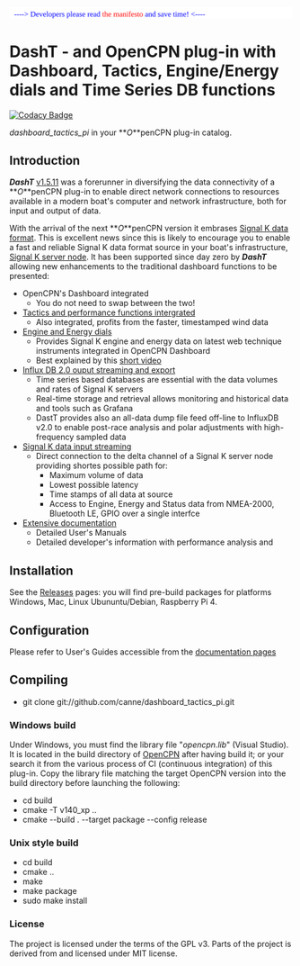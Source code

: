 <a href="docs/developers/README.md"><img src="docs/developers/img/message.svg" /></a><br />
# DashT - and OpenCPN plug-in with Dashboard, Tactics, Engine/Energy dials and Time Series DB functions

[![Codacy Badge](https://api.codacy.com/project/badge/Grade/23e5625c7b5a4aa4a3b3696b5a7795d2)](https://app.codacy.com/app/petri38-github/dashboard_tactics_pi?utm_source=github.com&utm_medium=referral&utm_content=canne/dashboard_tactics_pi&utm_campaign=Badge_Grade_Settings)

_dashboard_tactics_pi_ in your **_O_**penCPN plug-in catalog.

## Introduction

**_DashT_** [v1.5.11](https://github.com/canne/dashboard_tactics_pi/releases/tag/v1.5.11) was a forerunner in diversifying the data connectivity of a **_O_**penCPN plug-in to enable direct network connections to resources available in a modern boat's computer and network infrastructure, both for input and output of data.

With the arrival of the next **_O_**penCPN version it embrases [Signal K data format](https://opencpn.org/wiki/dokuwiki/doku.php?id=opencpn:supplementary_software:signalk). This is excellent news since this is  likely to encourage you to enable a fast and reliable Signal K data format source in your boat's infrastructure, [Signal K server node](https://github.com/SignalK/signalk-server-node). It has been supported since day zero by **_DashT_** allowing new enhancements to the traditional dashboard functions to be presented:

* OpenCPN's Dashboard integrated
  * You do not need to swap between the two!
* [Tactics and performance functions intergrated](docs/Tactics.md)
  * Also integrated, profits from the faster, timestamped wind data
* [Engine and Energy dials](https://canne.github.io/dashboard_tactics_pi/docs/webview/README.html)
  * Provides Signal K engine and energy data on latest web technique instruments integrated in OpenCPN Dashboard
  * Best explained by this [short video](https://vimeo.com/391601955)
* [Influx DB 2.0 ouput streaming and export](https://canne.github.io/dashboard_tactics_pi/docs/influxdb/InfluxDBStreamer.html)
  * Time series based databases are essential with the data volumes and rates of Signal K servers
  * Real-time storage and retrieval allows monitoring and historical data and tools such as Grafana
  * DastT provides also an all-data dump file feed off-line to InfluxDB v2.0 to enable post-race analysis and polar adjustments with high-frequency sampled data
* [Signal K data input streaming](https://canne.github.io/dashboard_tactics_pi/docs/signalk/SignalKInputStreamerUsage.html)
  * Direct connection to the delta channel of a Signal K server node providing shortes possible path for:
    * Maximum volume of data
    * Lowest possible latency
    * Time stamps of all data at source
    * Access to Engine, Energy and Status data from NMEA-2000, Bluetooth LE, GPIO over a single interfce
* [Extensive documentation](https://canne.github.io/#:%5B%5BDashboard%2FTactics%20Plugin%20for%20OpenCPN%5D%5D)
  * Detailed User's Manuals
  * Detailed developer's information with performance analysis and 

## Installation

See the [Releases](https://github.com/canne/dashboard_tactics_pi/releases) pages: you will find pre-build packages for platforms Windows, Mac, Linux Ubununtu/Debian, Raspberry Pi 4.

## Configuration

Please refer to User's Guides accessible from the [documentation pages](https://canne.github.io/#:%5B%5BDashboard%2FTactics%20Plugin%20for%20OpenCPN%5D%5D)

## Compiling

* git clone git://github.com/canne/dashboard_tactics_pi.git

### Windows build

Under Windows, you must find the library file "_opencpn.lib_" (Visual Studio). It is located in the build directory of [OpenCPN](https://github.com/OpenCPN/OpenCPN) after having build it; or your search it from the various process of CI (continuous integration) of this plug-in. Copy the library file matching the target OpenCPN version into the build directory before launching the following:

* cd build
* cmake  -T v140_xp ..
* cmake --build . --target package --config release

### Unix style build

* cd build
* cmake ..
* make
* make package
* sudo make install

### License

The project is licensed under the terms of the GPL v3. Parts of the project is derived from and licensed under MIT license.
